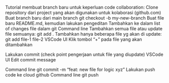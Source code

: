 Tutorial membuat branch baru untuk keperluan code collaboration:
Clone repository dari project yang akan digunakan untuk kolaborasi (github.com)
Buat branch baru dari main branch
git checkout -b my-new-branch
Buat file baru README.md, kemudian lakukan pengeditan
Tambahkan ke dalam list of changes file dalam git
Command line
Tambahkan semua file atau update file semuanya:
git add . 
Tambahkan hanya beberapa file yg akan di update:
git add file-1 file-2
VSCode UI
Klik tombol “+” pada file yang akan ditambahkan

Lakukan commit (check point pengerjaan untuk file yang diupdate)
VSCode UI
Edit commit message

Command line
git commit -m “feat: new file for logic xyz”
Lakukan push code ke cloud github
Command line
git push
